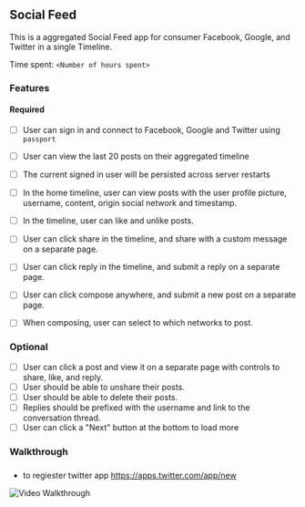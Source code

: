 ## Social Feed

This is a aggregated Social Feed app for consumer Facebook, Google, and Twitter in a single Timeline.


Time spent: `<Number of hours spent>`

### Features

#### Required

- [ ] User can sign in and connect to Facebook, Google and Twitter using `passport`
- [ ] User can view the last 20 posts on their aggregated timeline
- [ ] The current signed in user will be persisted across server restarts
- [ ] In the home timeline, user can view posts with the user profile picture, username, content, origin social network and timestamp.
- [ ] In the timeline, user can like and unlike posts.
- [ ] User can click share in the timeline, and share with a custom message on a separate page.
- [ ] User can click reply in the timeline, and submit a reply on a separate page.
- [ ] User can click compose anywhere, and submit a new post on a separate page.
- [ ] When composing, user can select to which networks to post.


### Optional

- [ ] User can click a post and view it on a separate page with controls to share, like, and reply.
- [ ] User should be able to unshare their posts.
- [ ] User should be able to delete their posts.
- [ ] Replies should be prefixed with the username and link to the conversation thread.
- [ ] User can click a "Next" button at the bottom to load more 

### Walkthrough

###
- to regiester twitter app https://apps.twitter.com/app/new

![Video Walkthrough](...)



